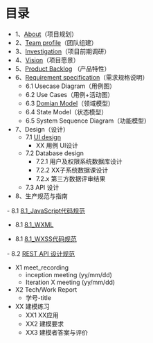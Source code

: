 
# 目录
- 1、[About](./documents/1_About.md)（项目规划）
- 2、[Team profile](./documents/2_TeamProfile.md)（团队组建）
- 3、[Investigation](./documents/3_Investigation)（项目前期调研）
- 4、[Vision](./documents/4_Vision.md)（项目愿景）
- 5、[Product Backlog](./documents/5_ProductBacklog.md) （产品特性）
- 6、[Requirement specification](./documents/6_Requirement_specification.md)（需求规格说明）
  - 6.1 Usecase Diagram（用例图）
  - 6.2 Use Cases（用例+活动图）
  - 6.3 [Domian Model](./documents/6.3_Domian_Model.md)（领域模型）
  - 6.4 State Model（状态模型）
  - 6.5 System Sequence Diagram（功能模型）
- 7、Design（设计）
  - 7.1 [UI design](./documents/7.1_UIDesign.md)
    - XX 用例 UI设计
  - 7.2 Database design
    - 7.2.1 用户及权限系统数据库设计
    - 7.2.2 XX子系统数据课设计
    - 7.2.x 第三方数据评审结果
  - 7.3 API 设计
- 8、生产规范与指南

  - 8.1 [8.1_JavaScript代码规范](./documents/8_生产规范与指南/8.1_JavaScript代码规范.md)
  
  - 8.1 [8.1_WXML](./documents/8_生产规范与指南/8.1_WXML代码规范.md)
  
  - 8.1 [8.1_WXSS代码规范](./documents/8_生产规范与指南/8.1_WXSS代码规范.md)
  
  - 8.2 [REST API 设计规范](./documents/8_生产规范与指南/8.2_RESTAPI设计规范.md)
  
- X1 meet_recording
  - inception meeting (yy/mm/dd)
  - Iteration X meeting (yy/mm/dd)
- X2 Tech/Work Report
  - 学号-title
- XX 建模练习
  - XX1 XX应用
  - XX2 建模要求
  - XX3 建模者答案与评价
